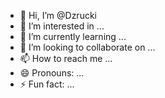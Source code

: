 - 👋 Hi, I’m @Dzrucki
- 👀 I’m interested in ...
- 🌱 I’m currently learning ...
- 💞️ I’m looking to collaborate on ...
- 📫 How to reach me ...
- 😄 Pronouns: ...
- ⚡ Fun fact: ...

<!---
Dzrucki/Dzrucki is a ✨ special ✨ repository because its `README.md` (this file) appears on your GitHub profile.
You can click the Preview link to take a look at your changes.
--->

